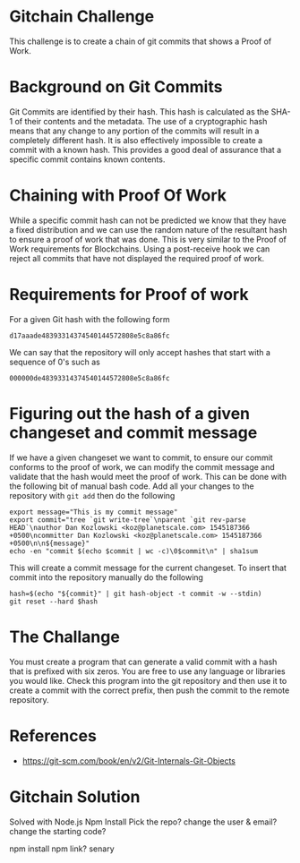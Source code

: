 # Gitchain Challenge

This challenge is to create a chain of git commits that shows a Proof of Work.

# Background on Git Commits

Git Commits are identified by their hash. This hash is calculated as the SHA-1 of their contents and the metadata. The use of a cryptographic hash means that any change to any portion of the commits will result in a completely different hash. It is also effectively impossible to create a commit with a known hash. This provides a good deal of assurance that a specific commit contains known contents.

# Chaining with Proof Of Work

While a specific commit hash can not be predicted we know that they have a fixed distribution and we can use the random nature of the resultant hash to ensure a proof of work that was done. This is very similar to the Proof of Work requirements for Blockchains. Using a post-receive hook we can reject all commits that have not displayed the required proof of work.

# Requirements for Proof of work
For a given Git hash with the following form

`d17aaade48393314374540144572808e5c8a86fc`

We can say that the repository will only accept hashes that start with a sequence of 0's such as

`000000de48393314374540144572808e5c8a86fc`

# Figuring out the hash of a given changeset and commit message

If we have a given changeset we want to commit, to ensure our commit conforms to the proof of work, we can modify the commit message and validate that the hash would meet the proof of work. This can be done with the following bit of manual bash code. Add all your changes to the repository with `git add` then do the following

```
export message="This is my commit message"
export commit="tree `git write-tree`\nparent `git rev-parse HEAD`\nauthor Dan Kozlowski <koz@planetscale.com> 1545187366 +0500\ncommitter Dan Kozlowski <koz@planetscale.com> 1545187366 +0500\n\n${message}"
echo -en "commit $(echo $commit | wc -c)\0$commit\n" | sha1sum
```

This will create a commit message for the current changeset. To insert that commit into the repository manually do the following

```
hash=$(echo "${commit}" | git hash-object -t commit -w --stdin)
git reset --hard $hash
```

# The Challange

You must create a program that can generate a valid commit with a hash that is prefixed with six zeros. You are free to use any language or libraries you would like. Check this program into the git repository and then use it to create a commit with the correct prefix, then push the commit to the remote repository.

# References
- https://git-scm.com/book/en/v2/Git-Internals-Git-Objects

# Gitchain Solution
Solved with Node.js
Npm Install
Pick the repo?
change the user & email?
change the starting code?

npm install
npm link?
senary

